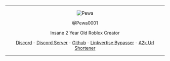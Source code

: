 ------
<p align="center">  
  <img src="https://www.a2k.xyz/pewa" alt="Pewa">
</p>
<p align="center">
    @Pewa0001
<p align="center">
Insane 2 Year Old Roblox Creator
<p align="center">
</p>
<p align="center">
<a href="https://discord.com/users/429717855269814294">Discord</a>
  -  
<a href="https://www.a2k.xyz/pfps">Discord Server</a>
  - 
<a href="https://github.com/pewa0001">Github</a>
  -   
<a href="https://linkvertise.tk">Linkvertise Bypasser</a>
  -  
<a href="https://www.a2k.xyz">A2k Url Shortener</a>
</p>

<p align="center">  

-----
